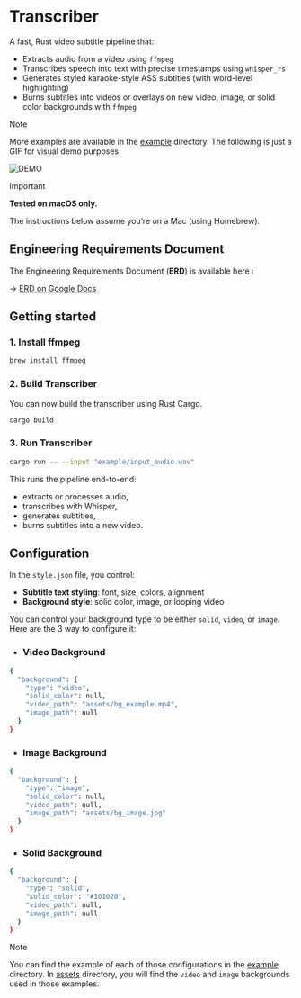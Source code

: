 # Transcriber

A fast, Rust video subtitle pipeline that:

- Extracts audio from a video using `ffmpeg`
- Transcribes speech into text with precise timestamps using `whisper_rs`
- Generates styled karaoke-style ASS subtitles (with word-level highlighting)
- Burns subtitles into videos or overlays on new video, image, or solid color backgrounds with `ffmpeg`

> [!NOTE]
> More examples are available in the [example](/example/) directory. The following is just a GIF for visual demo purposes

![DEMO](/example/gif_output_bg_image.gif)

> [!IMPORTANT]
>
> **Tested on macOS only.**
>
> The instructions below assume you’re on a Mac (using Homebrew).

## Engineering Requirements Document
The Engineering Requirements Document (**ERD**) is available here :

-> [ERD on Google Docs](https://docs.google.com/document/d/1xfLcfE5BA1i_wjUSHHJYuA4zneVqrm4rEg2bf_YeltQ/edit?usp=sharing)

## Getting started

### 1. Install ffmpeg
```bash
brew install ffmpeg
```

### 2. Build Transcriber
You can now build the transcriber using Rust Cargo.
```bash
cargo build
```

### 3. Run Transcriber
```bash
cargo run -- --input "example/input_audio.wav"
```

This runs the pipeline end-to-end:
- extracts or processes audio,
- transcribes with Whisper,
- generates subtitles,
- burns subtitles into a new video.

## Configuration
In the `style.json` file, you control:
- **Subtitle text styling**: font, size, colors, alignment
- **Background style**: solid color, image, or looping video

You can control your background type to be either `solid`, `video`, or `image`. Here are the 3 way to configure it:

- ### Video Background
```bash
{
  "background": {
    "type": "video",
    "solid_color": null,
    "video_path": "assets/bg_example.mp4",
    "image_path": null
  }
}
```
- ### Image Background
```bash
{
  "background": {
    "type": "image",
    "solid_color": null,
    "video_path": null,
    "image_path": "assets/bg_image.jpg"
  }
}
```
- ### Solid Background
```bash
{
  "background": {
    "type": "solid",
    "solid_color": "#101020",
    "video_path": null,
    "image_path": null
  }
}
```

> [!NOTE]
>
> You can find the example of each of those configurations in the [example](/example/) directory. In [assets](/assets/) directory, you will find the `video` and `image` backgrounds used in those examples.
